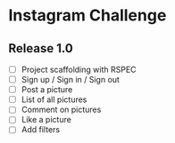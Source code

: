 # Instagram Challenge


## Release 1.0

* [ ] Project scaffolding with RSPEC
* [ ] Sign up / Sign in / Sign out
* [ ] Post a picture
* [ ] List of all pictures
* [ ] Comment on pictures
* [ ] Like a picture
* [ ] Add filters
